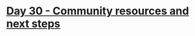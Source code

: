 # [Day 30 - Community resources and next steps](https://developer.microsoft.com/en-us/graph/blogs/)
